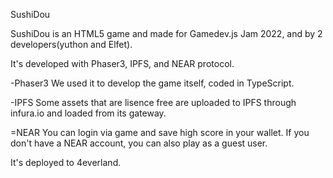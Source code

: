 SushiDou

SushiDou is an HTML5 game and made for Gamedev.js Jam 2022, and by 2 developers(yuthon and Elfet).

It's developed with Phaser3, IPFS, and NEAR protocol.

-Phaser3
 We used it to develop the game itself, coded in TypeScript.
 
-IPFS
 Some assets that are lisence free are uploaded to IPFS through infura.io and loaded from its gateway.
 
=NEAR
You can login via game and save high score in your wallet. If you don't have a NEAR account, you can also play as a guest user.

It's deployed to 4everland.

